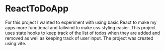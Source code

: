 # ReactToDoApp

For this project I wanted to experiment with using basic React to make my apps
more functional and tailwind to make css styling easier. This project uses 
state hooks to keep track of the list of todos when they are added and 
removed as well as keeping track of user input. The project was created 
using vite.
